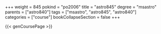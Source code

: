 +++
weight = 845
pokind = "po2006"
title = "astro845"
degree = "msastro"
parents = ["astro840"]
tags = ["msastro", "astro845", "astro840"]
categories = ["course"]
bookCollapseSection = false
+++

{{< genCoursePage >}}
